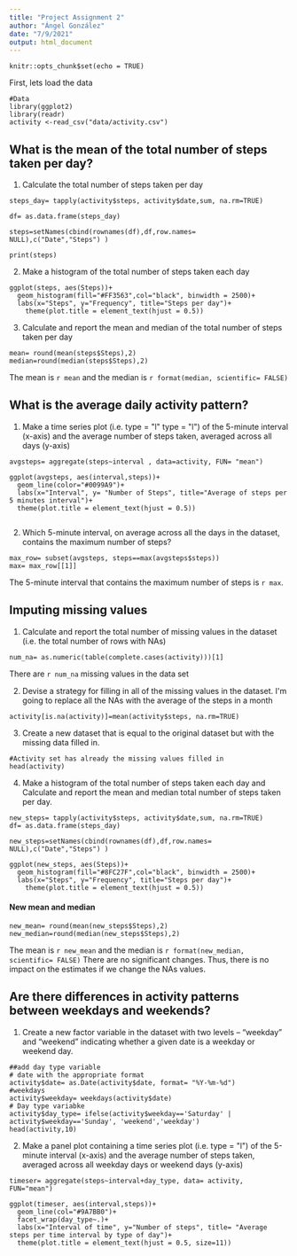 ```yaml
---
title: "Project Assignment 2"
author: "Ángel González"
date: "7/9/2021"
output: html_document
---
```


```{r setup, include=FALSE}
knitr::opts_chunk$set(echo = TRUE)
```


First, lets load the data
```{r}
#Data
library(ggplot2)
library(readr)
activity <-read_csv("data/activity.csv")
```

## What is the mean of the total number of steps taken per day?
1. Calculate the total number of steps taken per day
```{r}
steps_day= tapply(activity$steps, activity$date,sum, na.rm=TRUE)

df= as.data.frame(steps_day)

steps=setNames(cbind(rownames(df),df,row.names= NULL),c("Date","Steps") )

print(steps)
```

2. Make a histogram of the total number of steps taken each day
```{r}
ggplot(steps, aes(Steps))+
  geom_histogram(fill="#FF3563",col="black", binwidth = 2500)+
  labs(x="Steps", y="Frequency", title="Steps per day")+
    theme(plot.title = element_text(hjust = 0.5))
```

3. Calculate and report the mean and median of the total number of steps taken per day
```{r}
mean= round(mean(steps$Steps),2)
median=round(median(steps$Steps),2)
```
The mean is `r mean` and the median is `r format(median, scientific= FALSE)`

## What is the average daily activity pattern?

1. Make a time series plot (i.e. 
type = "l"
type = "l") of the 5-minute interval (x-axis) and the average number of steps taken, averaged across all days (y-axis)
```{r}
avgsteps= aggregate(steps~interval , data=activity, FUN= "mean")

ggplot(avgsteps, aes(interval,steps))+
  geom_line(color="#0099A9")+
  labs(x="Interval", y= "Number of Steps", title="Average of steps per 5 minutes interval")+
  theme(plot.title = element_text(hjust = 0.5))
  
```



2. Which 5-minute interval, on average across all the days in the dataset, contains the maximum number of steps?

```{r}
max_row= subset(avgsteps, steps==max(avgsteps$steps))
max= max_row[[1]]
```

The 5-minute interval that contains the maximum number of steps is `r max`. 


## Imputing missing values

1. Calculate and report the total number of missing values in the dataset (i.e. the total number of rows with 
NAs)
```{r}
num_na= as.numeric(table(complete.cases(activity)))[1]

```
There are `r num_na` missing values in the data set


2. Devise a strategy for filling in all of the missing values in the dataset. 
I'm going to replace all the NAs with the average of the steps in a month

```{r}
activity[is.na(activity)]=mean(activity$steps, na.rm=TRUE)
```

3. Create a new dataset that is equal to the original dataset but with the missing data filled in.
```{r}
#Activity set has already the missing values filled in
head(activity)
```

4. Make a histogram of the total number of steps taken each day and Calculate and report the mean and median total number of steps taken per day.

```{r}
new_steps= tapply(activity$steps, activity$date,sum, na.rm=TRUE)
df= as.data.frame(steps_day)

new_steps=setNames(cbind(rownames(df),df,row.names= NULL),c("Date","Steps") )

ggplot(new_steps, aes(Steps))+
  geom_histogram(fill="#8FC27F",col="black", binwidth = 2500)+
  labs(x="Steps", y="Frequency", title="Steps per day")+
    theme(plot.title = element_text(hjust = 0.5))
```
#### New mean and median
```{r}
new_mean= round(mean(new_steps$Steps),2)
new_median=round(median(new_steps$Steps),2)
```

The mean is `r new_mean` and the median is `r format(new_median, scientific= FALSE)`
There are no significant changes. Thus, there is no impact on the estimates if we change the NAs values.


## Are there differences in activity patterns between weekdays and weekends?

1. Create a new factor variable in the dataset with two levels – “weekday” and “weekend” indicating whether a given date is a weekday or weekend day.

```{r}
##add day type variable
# date with the appropriate format
activity$date= as.Date(activity$date, format= "%Y-%m-%d")
#weekdays
activity$weekday= weekdays(activity$date)
# Day type variabke
activity$day_type= ifelse(activity$weekday=='Saturday' | activity$weekday=='Sunday', 'weekend','weekday')
head(activity,10)
```

2. Make a panel plot containing a time series plot (i.e. 
type = "l") of the 5-minute interval (x-axis) and the average number of steps taken, averaged across all weekday days or weekend days (y-axis)

```{r}
timeser= aggregate(steps~interval+day_type, data= activity, FUN="mean")

ggplot(timeser, aes(interval,steps))+
  geom_line(col="#9A7BB0")+
  facet_wrap(day_type~.)+
  labs(x="Interval of time", y="Number of steps", title= "Average steps per time interval by type of day")+
  theme(plot.title = element_text(hjust = 0.5, size=11))


```







